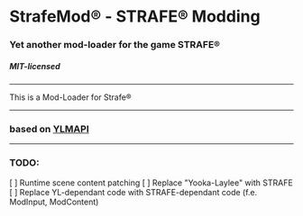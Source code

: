 # StrafeMod® - STRAFE® Modding
### Yet another mod-loader for the game STRAFE®
##### MIT-licensed
----

This is a Mod-Loader for Strafe®

----

### based on [YLMAPI](https://github.com/YLMAPI/YLMAPI)

----

### TODO: 
[ ] Runtime scene content patching
[ ] Replace "Yooka-Laylee" with STRAFE
[ ] Replace YL-dependant code with STRAFE-dependant code (f.e. ModInput, ModContent)